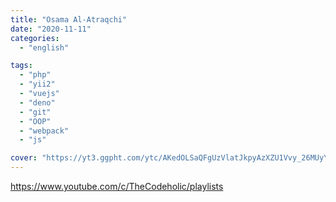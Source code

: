 ```yaml
---
title: "Osama Al-Atraqchi"
date: "2020-11-11"
categories:
  - "english"

tags:
  - "php"
  - "yii2"
  - "vuejs"
  - "deno"
  - "git"
  - "OOP"
  - "webpack"
  - "js"

cover: "https://yt3.ggpht.com/ytc/AKedOLSaQFgUzVlatJkpyAzXZU1Vvy_26MUyYYXg9O3qkg=s176-c-k-c0x00ffffff-no-rj"
---
```


https://www.youtube.com/c/TheCodeholic/playlists
